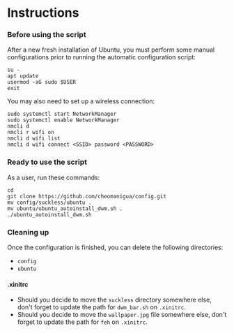 # Instructions


### Before using the script

After a new fresh installation of Ubuntu, you must perform some manual configurations prior to running the automatic configuration script:

```
su -
apt update
usermod -aG sudo $USER
exit
```

You may also need to set up a wireless connection:

```
sudo systemctl start NetworkManager
sudo systemctl enable NetworkManager
nmcli d
nmcli r wifi on
nmcli d wifi list
nmcli d wifi connect <SSID> password <PASSWORD>
```

### Ready to use the script

As a user, run these commands:

```
cd
git clone https://github.com/cheomanigua/config.git
mv config/suckless/ubuntu .
mv ubuntu/ubuntu_autoinstall_dwm.sh .
./ubuntu_autoinstall_dwm.sh
```

### Cleaning up

Once the configuration is finished, you can delete the following directories:
- `config`
- `ubuntu`

#### .xinitrc

- Should you decide to move the `suckless` directory somewhere else, don't forget to update the path for `dwm_bar.sh` on `.xinitrc`.
- Should you decide to move the `wallpaper.jpg` file somewhere else, don't forget to update the path for `feh` on `.xinitrc`.

